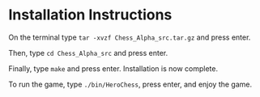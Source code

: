 # Installation Instructions

On the terminal type `tar -xvzf Chess_Alpha_src.tar.gz` and press enter. 

Then, type `cd Chess_Alpha_src` and press enter. 

Finally, type `make` and press enter. Installation is now complete.

To run the game, type `./bin/HeroChess`, press enter, and enjoy the game.
